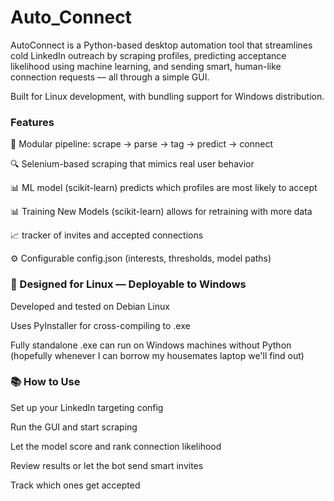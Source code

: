# Auto_Connect
AutoConnect is a Python-based desktop automation tool that streamlines cold LinkedIn outreach by scraping profiles, predicting acceptance likelihood using machine learning, and sending smart, human-like connection requests — all through a simple GUI.

Built for Linux development, with bundling support for Windows distribution.

### Features
🧩 Modular pipeline: scrape → parse → tag → predict → connect

🔍 Selenium-based scraping that mimics real user behavior

📊 ML model (scikit-learn) predicts which profiles are most likely to accept

📊 Training New Models (scikit-learn) allows for retraining with more data 

📈 tracker of invites and accepted connections

⚙️ Configurable config.json (interests, thresholds, model paths)


### 🐧 Designed for Linux — Deployable to Windows
Developed and tested on Debian Linux

Uses PyInstaller for cross-compiling to .exe

Fully standalone .exe can run on Windows machines without Python (hopefully whenever I can borrow my housemates laptop we'll find out)


### 📚 How to Use
Set up your LinkedIn targeting config

Run the GUI and start scraping

Let the model score and rank connection likelihood

Review results or let the bot send smart invites

Track which ones get accepted
